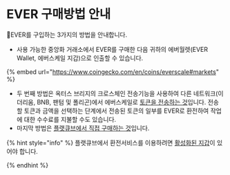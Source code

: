 # EVER 구매방법 안내

EVER를 구입하는 3가지의 방법을 안내합니다.

* 사용 가능한 중앙화 거래소에서 EVER를 구매한 다음 귀하의 에버월렛(EVER Wallet, 에버스케일 지갑)으로 인출할 수 있습니다.

{% embed url="https://www.coingecko.com/en/coins/everscale#markets" %}

* 두 번째 방법은 옥터스 브리지의 크로스체인 전송기능을 사용하여 다른 네트워크(이더리움, BNB, 팬텀 및 폴리곤)에서 에버스케일로 [토큰을 전송하는 것](http://localhost:5000/s/YHWioUoTfRHYtNnL7rgu/use/bridge/cross-chain-transfer/how-to/transferring-from-another-network-to-everscale)입니다. 전송할 토큰과 금액을 선택하는 단계에서 전송된 토큰의 일부를 EVER로 환전하여 작업에 대한 수수료를 지불할 수도 있습니다.
* 마지막 방법은 [플랫큐브에서 직접 구매하는 것](https://flatqube.io/swap/0:a519f99bb5d6d51ef958ed24d337ad75a1c770885dcd42d51d6663f9fcdacfb2/0:a49cd4e158a9a15555e624759e2e4e766d22600b7800d891e46f9291f044a93d)입니다.&#x20;

{% hint style="info" %}
플랫큐브에서 환전서비스를 이용하려면 [활성화된 지갑](http://localhost:5000/s/vwtaQbYcgICT7ubKSITZ/getting-started/install-and-singing-in/deploy)이 있어야 합니다.


{% endhint %}
